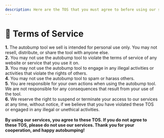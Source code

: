 ```yaml
---
description: Here are the TOS that you must agree to before using our services.
---
```


# 📖 Terms of Service

**1.** The autobump tool we sell is intended for personal use only. You may not resell, distribute, or share the tool with anyone else. \
**2.** You may not use the autobump tool to violate the terms of service of any website or service that you use it on. \
**3.** You may not use the autobump tool to engage in any illegal activities or activities that violate the rights of others. \
**4.** You may not use the autobump tool to spam or harass others. \
**5**. You are responsible for your own actions when using the autobump tool. We are not responsible for any consequences that result from your use of the tool. \
**6.** We reserve the right to suspend or terminate your access to our services at any time, without notice, if we believe that you have violated these TOS or engaged in any illegal or unethical activities. \
\
**By using our services, you agree to these TOS. If you do not agree to these TOS, please do not use our services. Thank you for your cooperation, and happy autobumping!**
